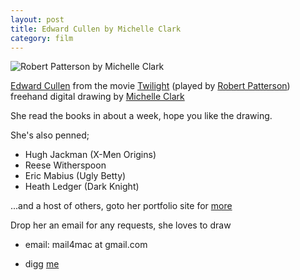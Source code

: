 ```yaml
---
layout: post
title: Edward Cullen by Michelle Clark
category: film
---
```


![Robert Patterson by Michelle Clark](http://www.macsplan.com/photos/homepage/picture8.jpg)

[Edward Cullen](http://en.wikipedia.org/wiki/Edward_Cullen_(Twilight)) from the movie [Twilight](http://www.twilightthemovie.com/) (played by [Robert Patterson](http://www.macsplan.com/gallery1/index.html)) freehand digital drawing by [Michelle Clark](http://www.macsplan.com/)

She read the books in about a week, hope you like the drawing.

She's also penned;

* Hugh Jackman (X-Men Origins)
* Reese Witherspoon
* Eric Mabius (Ugly Betty)
* Heath Ledger (Dark Knight)

...and a host of others, goto her portfolio site for [more](http://www.macsplan.com/gallery1/index.html)

Drop her an email for any requests, she loves to draw

* email: mail4mac at gmail.com

* digg [me](http://digg.com/d1pIYI)
